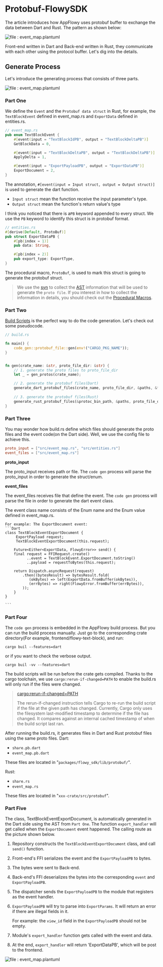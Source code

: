 # Protobuf-FlowySDK

The article introduces how AppFlowy uses protobuf buffer to exchange the data between Dart and Rust. The pattern as
shown below:

![file : event_map.plantuml](https://raw.githubusercontent.com/AppFlowy-IO/docs/main/uml/output/FlowySDK-FFI.svg)

Front-end written in Dart and Back-end written in Rust, they communicate with each other using the protocol buffer.
Let's dig into the details.

## Generate Process
Let's introduce the generating process that consists of three parts.

![file : event_map.plantuml](https://raw.githubusercontent.com/AppFlowy-IO/docs/main/uml/output/FlowySDK-Protobuf_Code_Generation.svg)

### Part One
We define the `Event` and the `Protobuf data struct` in Rust, for example, the `TextBlockEvent` defined in event_map.rs and `ExportData` defined in entities.rs.

```rust
// event_map.rs
pub enum TextBlockEvent {
    #[event(input = "TextBlockIdPB", output = "TextBlockDeltaPB")]
    GetBlockData = 0,

    #[event(input = "TextBlockDeltaPB", output = "TextBlockDeltaPB")]
    ApplyDelta = 1,

    #[event(input = "ExportPayloadPB", output = "ExportDataPB")]
    ExportDocument = 2,
}

```
The annotation, `#[event(input = Input struct, output = Output struct)]` is used to generate the dart function.

* `Input struct` mean the function receive the input parameter's type.
* `Output struct` mean the function's return value's type

I think you noticed that there is a`PB` keyword appended to every struct. We use the `PB` keyword to identify
this struct is in protobuf format.

```rust
// entities.rs
#[derive(Default, ProtoBuf)]
pub struct ExportDataPB {
    #[pb(index = 1)]
    pub data: String,

    #[pb(index = 2)]
    pub export_type: ExportType,
}

```

The procedural macro, `ProtoBuf`, is used to mark this struct is going to generate the protobuf struct.


> We use the [syn](https://docs.rs/syn/latest/syn/) to collect the [AST](https://en.wikipedia.org/wiki/Abstract_syntax_tree) information that will be used to generate
the `proto file`. If you interest in how to collect the information in details, you should check out the [Procedural Macros](https://doc.rust-lang.org/reference/procedural-macros.html).

### Part Two
[Build Scripts](https://doc.rust-lang.org/cargo/reference/build-scripts.html) is the perfect way to do the code generation.
Let's check out some pseudocode.

```Rust
// build.rs

fn main() {
    code_gen::protobuf_file::gen(env!("CARGO_PKG_NAME"));
}


fn gen(crate_name: &str, proto_file_dir: &str) { 
    // 1. generate the proto files to proto_file_dir
    let _ = gen_protos(crate_name);

    // 2. generate the protobuf files(Dart)
    generate_dart_protobuf_files(crate_name, proto_file_dir, &paths, &file_names, &protoc_bin_path);
    
    // 3. generate the protobuf files(Rust)
    generate_rust_protobuf_files(&protoc_bin_path, &paths, proto_file_dir);
}
```



### Part Three
You may wonder how build.rs define which files should generate the proto files and the event code(on the Dart side).
Well, we use the config file to achieve this.


```toml
proto_input = ["src/event_map.rs", "src/entities.rs"]
event_files = ["src/event_map.rs"]
```

**proto_input** 

The proto_input receives path or file. The `code gen` process will parse the proto_input in order to generate the struct/enum.

**event_files**

The event_files receives file that define the event. The `code gen` process will parse the file in order to generate the
dart event class.

The event class name consists of the Enum name and the Enum value defined in event_map.rs. 

    For example: The ExportDocument event: 
    ```Dart
    class TextBlockEventExportDocument {
         ExportPayload request;
         TextBlockEventExportDocument(this.request);
    
        Future<Either<ExportData, FlowyError>> send() {
        final request = FFIRequest.create()
              ..event = TextBlockEvent.ExportDocument.toString()
              ..payload = requestToBytes(this.request);
    
        return Dispatch.asyncRequest(request)
            .then((bytesResult) => bytesResult.fold(
               (okBytes) => left(ExportData.fromBuffer(okBytes)),
               (errBytes) => right(FlowyError.fromBuffer(errBytes)),
            ));
        }
    }
    
    ```

### Part Four

The `code gen` process is embedded in the AppFlowy build process. But you can run the build process manually. 
Just go to the corresponding crate directory(For example, frontend/flowy-text-block), and run:

`cargo buil --features=dart`

or if you want to check the verbose output.

`cargo buil -vv --features=dart`

The build scripts will be run before the crate gets compiled. Thanks to the cargo toolchain, we use `cargo:rerun-if-changed=PATH`
to enable the build.rs will only run if the files were changed.

> [cargo:rerun-if-changed=PATH](https://doc.rust-lang.org/cargo/reference/build-scripts.html#rerun-if-changed)
>
> The rerun-if-changed instruction tells Cargo to re-run the build script if the file at the given path has changed.
Currently, Cargo only uses the filesystem last-modified timestamp to determine if the file has changed.
It compares against an internal cached timestamp of when the build script last ran.


After running the build.rs, it generates files in Dart and Rust protobuf files using the same proto files.
Dart:
* `share.pb.dart`
* `event_map.pb.dart`

These files are located in "`packages/flowy_sdk/lib/protobuf/`".

Rust:
* `share.rs`
* `event_map.rs`

These files are located in "`xxx-crate/src/protobuf`".


### Part Five
The class, TextBlockEventExportDocument, is automatically generated in the Dart side using the AST from `Part One`. The function `export_handler` will
get called when the `ExportDocument` event happened. The calling route as the picture shown below.

1. Repository constructs the `TextBlockEventExportDocument` class, and call `send()` function.
2. Front-end's FFI serializes the event and the `ExportPayloadPB` to bytes.
3. The bytes were sent to Back-end.
4. Back-end's FFI deserializes the bytes into the corresponding `event` and `ExportPayloadPB`.
5. The dispatcher sends the `ExportPayloadPB` to the module that registers as the event handler.
6. `ExportPayloadPB` will try to parse into `ExportParams`. It will return an error if there are illegal fields in it.

   For example: the `view_id` field in the `ExportPayloadPB` should not be empty.

7. Module's `export_handler` function gets called with the event and data.
8. At the end, `export_handler` will return 'ExportDataPB', which will be post to the frontend. 

![file : event_map.plantuml](https://raw.githubusercontent.com/AppFlowy-IO/docs/main/uml/output/FlowySDK-Protobuf_Communication.svg)

